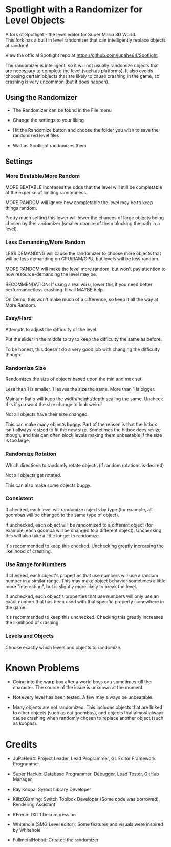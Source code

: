 # Spotlight with a Randomizer for Level Objects

A fork of Spotlight - the level editor for Super Mario 3D World.<br/>
This fork has a built in level randomizer that can intelligently replace objects at random!

View the official Spotlight repo at https://github.com/jupahe64/Spotlight

The randomizer is intelligent, so it will not usually randomize objects that are necessary to complete the level (such as platforms). It also avoids choosing certain objects that are likely to cause crashing in the game, so crashing is very uncommon (but it does happen).

## Using the Randomizer

- The Randomizer can be found in the File menu

- Change the settings to your liking

- Hit the Randomize button and choose the folder you wish to save the randomized level files

- Wait as Spotlight randomizes them

## Settings

### More Beatable/More Random

MORE BEATABLE increases the odds that the level will still be completable at the expense of limiting randomness.

MORE RANDOM will ignore how completable the level may be to keep things random.

Pretty much setting this lower will lower the chances of large objects being chosen by the randomizer (smaller chance of them blocking the path in a level).

### Less Demanding/More Random

LESS DEMANDING will cause the randomizer to choose more objects that will be less demanding on CPU/RAM/GPU,
but levels will be less random.

MORE RANDOM will make the level more random,
but won't pay attention to how resource-demanding the level may be.

RECOMMENDATION: If using a real wii u, lower this if you need better performance/less crashing. It will MAYBE help.

On Cemu, this won't make much of a difference, so keep it all the way at More Random.

### Easy/Hard

Attempts to adjust the difficulty of the level.

Put the slider in the middle to try to keep the difficulty the same as before.

To be honest, this doesn't do a very good job with changing the difficulty though.

### Randomize Size

Randomizes the size of objects based upon the min and max set.

Less than 1 is smaller.
1 leaves the size the same.
More than 1 is bigger.

Maintain Ratio will keep the width/height/depth scaling the same. Uncheck this if you want the size change to look weird!

Not all objects have their size changed.

This can make many objects buggy. Part of the reason is that the hitbox isn't allways resized to fit the new size. Sometimes the hitbox does resize though, and this can often block levels making them unbeatable if the size is too large.

### Randomize Rotation

Which directions to randomly rotate objects (if random rotations is desired)

Not all objects get rotated.

This can also make some objects buggy.

### Consistent

If checked, each level will randomize objects by type
(for example, all goombas will be changed to the same type of object).

If unchecked, each object will be randomized to a different object
(for example, each goomba will be changed to a different object).
Unchecking this will also take a little longer to randomize.

It's recommended to keep this checked. Unchecking greatly increasing the likelihood of crashing.

### Use Range for Numbers

If checked, each object's properties that use numbers will use a random number in a similar range.
This may make object behavior sometimes a little more "interesting",
but is slightly more likely to break the level.

If unchecked, each object's properties that use numbers will only use an exact number that has been used with that specific property somewhere in the game.

It's recommended to keep this unchecked. Checking this greatly increases the likelihood of crashing.

### Levels and Objects

Choose exactly which levels and objects to randomize.

# Known Problems

- Going into the warp box after a world boss can sometimes kill the character. The source of the issue is unknown at the moment.

- Not every level has been tested. A few may always be unbeatable.

- Many objects are not randomized. This includes objects that are linked to other objects (such as cat goombas), and objects that almost always cause crashing when randomly chosen to replace another object (such as koopas).

# Credits

- JuPaHe64: Project Leader, Lead Programmer, GL Editor Framework Programmer
- Super Hackio: Database Programmer, Debugger, Lead Tester, GitHub Manager

- Ray Koopa: Syroot Library Developer
- KillzXGaming: Switch Toolbox Developer (Some code was borrowed), Rendering Assistant
- KFreon: DXT1 Decompression

- Whitehole (SMG Level editor): Some features and visuals were inspired by Whitehole

- FullmetalHobbit: Created the randomizer